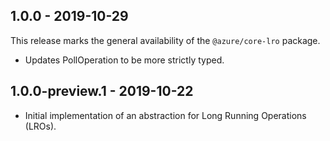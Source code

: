 ## 1.0.0 - 2019-10-29

This release marks the general availability of the `@azure/core-lro` package.

- Updates PollOperation to be more strictly typed.

## 1.0.0-preview.1 - 2019-10-22

- Initial implementation of an abstraction for Long Running Operations (LROs).
